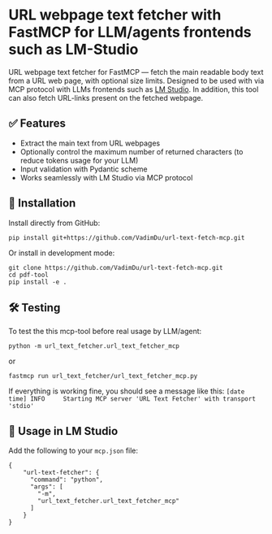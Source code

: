 # URL webpage text fetcher with FastMCP for LLM/agents frontends such as LM-Studio

URL webpage text fetcher for FastMCP — fetch the main readable body text from a URL web page, with optional size limits.
Designed to be used with via MCP protocol with LLMs frontends such as [LM Studio](https://lmstudio.ai).
In addition, this tool can also fetch URL-links present on the fetched webpage.

## ✅ Features

- Extract the main text from URL webpages
- Optionally control the maximum number of returned characters (to reduce tokens usage for your LLM)
- Input validation with Pydantic scheme
- Works seamlessly with LM Studio via MCP protocol

## 🚀 Installation

Install directly from GitHub:

```
pip install git+https://github.com/VadimDu/url-text-fetch-mcp.git
```

Or install in development mode:

```
git clone https://github.com/VadimDu/url-text-fetch-mcp.git
cd pdf-tool
pip install -e .
```

## 🛠 Testing

To test the this mcp-tool before real usage by LLM/agent:
```
python -m url_text_fetcher.url_text_fetcher_mcp
```
or
```
fastmcp run url_text_fetcher/url_text_fetcher_mcp.py
```
If everything is working fine, you should see a message like this:
`[date time] INFO     Starting MCP server 'URL Text Fetcher' with transport 'stdio'`

## 🎉 Usage in LM Studio

Add the following to your `mcp.json` file:
```
{
	"url-text-fetcher": {
      "command": "python",
      "args": [
        "-m",
        "url_text_fetcher.url_text_fetcher_mcp"
      ]
    }
}
```
